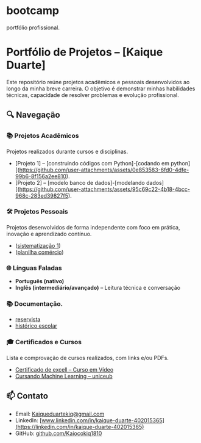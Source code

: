 # bootcamp
portfólio profissional.
# Portfólio de Projetos – [Kaique Duarte]

Este repositório reúne projetos acadêmicos e pessoais desenvolvidos ao longo da minha breve carreira. O objetivo é demonstrar minhas habilidades técnicas, capacidade de resolver problemas e evolução profissional.

## 🔍 Navegação

### 📚 Projetos Acadêmicos
Projetos realizados durante cursos e disciplinas.

- [Projeto 1] – [construindo códigos com Python]-[codando em python][(https://github.com/user-attachments/assets/0e853583-6fd0-4dfe-99b6-8f156a2ee810).
- [Projeto 2] – [modelo banco de dados]-[modelando dados][(https://github.com/user-attachments/assets/95c69c22-4b18-4bcc-968c-283ed39827f5).

### 🛠 Projetos Pessoais
Projetos desenvolvidos de forma independente com foco em prática, inovação e aprendizado contínuo.

- ([sistematização 1](https://github.com/user-attachments/files/20131143/sistematizacao.1.pdf))
- ([planilha comércio](https://github.com/user-attachments/assets/78882e52-6b86-459b-a830-ffdd4a4cb501))

### 🌐 Línguas Faladas
- **Português (nativo)**
- **Inglês (intermediário/avançado)** – Leitura técnica e conversação

### 📚 Documentação.
- [reservista](https://github.com/user-attachments/assets/61a10f08-962c-41df-9f7f-aa29a8cbb193)
- [histórico escolar](https://github.com/user-attachments/assets/e8117d5f-9481-46d3-8e72-50096ce933d0)


### 🎓 Certificados e Cursos
Lista e comprovação de cursos realizados, com links e/ou PDFs.

- [Certificado de excell – Curso em Vídeo](https://github.com/user-attachments/assets/31fe0a08-b1fd-4739-a33c-6df53938f678)
- [Cursando Machine Learning – uniceub](https://github.com/user-attachments/assets/930fa013-a772-4401-9f5f-5a29ef4b9078)

## 📫 Contato

- Email: Kaiqueduartekiq@gmail.com  
- LinkedIn: [www.linkedin.com/in/kaique-duarte-402015365](https://linkedin.com/in/kaique-duarte-402015365)  
- GitHub: [github.com/Kaiocokiq1810](https://github.com/Kaiocokiq1810)
